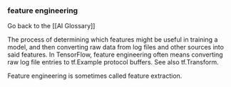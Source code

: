 ### feature engineering

Go back to the [[AI Glossary]]


The process of determining which features might be useful in training a model, and then converting raw data from log files and other sources into said features. In TensorFlow, feature engineering often means converting raw log file entries to tf.Example protocol buffers. See also tf.Transform.

Feature engineering is sometimes called feature extraction.


